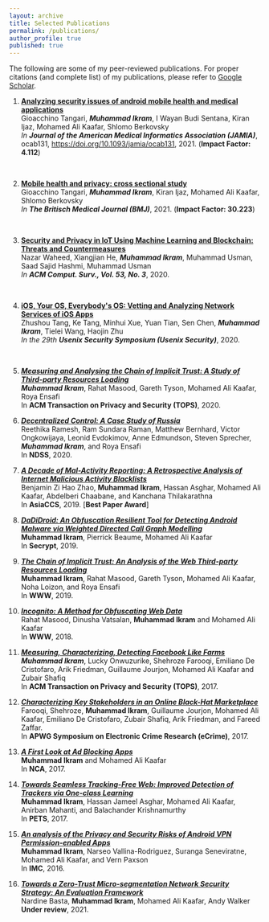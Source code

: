 ```yaml
---
layout: archive
title: Selected Publications
permalink: /publications/
author_profile: true
published: true
---
```


The following are some of my peer-reviewed publications. For proper citations (and complete list) of my publications, please refer to [Google Scholar](https://scholar.google.com.au/citations?user=vkSaUFwAAAAJ&hl=en).

1.  <b>[Analyzing security issues of android mobile health and medical applications](/files/jamia_paper_accepted_version.pdf)</b> <br> 
Gioacchino Tangari, <i>**Muhammad Ikram**</i>, I Wayan Budi Sentana, Kiran Ijaz, Mohamed Ali Kaafar, Shlomo Berkovsky<br>
<i>In **Journal of the American Medical Informatics Association (JAMIA)**</i>, ocab131, https://doi.org/10.1093/jamia/ocab131, 2021. (**Impact Factor: 4.112**)
<br>

2.  <b>[Mobile health and privacy: cross sectional study](https://www.bmj.com/content/373/bmj.n1248.full)</b> <br> 
Gioacchino Tangari, <i>**Muhammad Ikram**</i>, Kiran Ijaz, Mohamed Ali Kaafar, Shlomo Berkovsky<br>
<i>In **The Britisch Medical Journal (BMJ)**</i>, 2021. (**Impact Factor: 30.223**)
<br>

3.  <b>[Security and Privacy in IoT Using Machine Learning and Blockchain: Threats and Countermeasures](/files/acm_survey_paper.pdf)</b> <br> 
Nazar Waheed, Xiangjian He, <i>**Muhammad Ikram**</i>, Muhammad Usman, Saad Sajid Hashmi, Muhammad Usman<br>
<i>In **ACM Comput. Surv., Vol. 53, No. 3**</i>, 2020.
<br>

4.  <b>[iOS, Your OS, Everybody's OS: Vetting and Analyzing Network Services of iOS Apps](/files/iOS_Apps_Aulnerabilities_Analysis_Ikram.pdf)</b> <br> 
Zhushou Tang, Ke Tang, Minhui Xue, Yuan Tian, Sen Chen, <i>**Muhammad Ikram**</i>, Tielei Wang, Haojin Zhu<br>
<i>In the 29th **Usenix Security Symposium (Usenix Security)**</i>, 2020.
<br>

5.  <b>*[Measuring and Analysing the Chain of Implicit Trust: A Study of Third-party Resources Loading](/files/ik_wot_tops_2020.pdf)*</b> <br> <i>**Muhammad Ikram**</i>, Rahat Masood, Gareth Tyson, Mohamed Ali Kaafar, Roya Ensafi <br>In **ACM Transaction on Privacy and Security (TOPS)**, 2020.<br>

6.  <b>*[Decentralized Control: A Case Study of Russia](/files/ndss20-decentralized-control.pdf)*</b><br>
Reethika Ramesh, Ram Sundara Raman, Matthew Bernhard, Victor Ongkowijaya, Leonid Evdokimov, Anne Edmundson, Steven Sprecher, <i>**Muhammad Ikram**</i>, and Roya Ensafi <br> In **NDSS**, 2020. <br>

7.  <b>*[A Decade of Mal-Activity Reporting: A Retrospective Analysis of Internet Malicious Activity Blacklists](/files/asiaccs_malwareanalysis.pdf)*</b><br>
Benjamin Zi Hao Zhao, **Muhammad Ikram**, Hassan Asghar, Mohamed Ali Kaafar, Abdelberi Chaabane, and Kanchana Thilakarathna<br> In **AsiaCCS**, 2019.  [**Best Paper Award**]<br>

8.  <b>*[DaDiDroid: An Obfuscation Resilient Tool for Detecting Android Malware via Weighted Directed Call Graph Modelling](https://arxiv.org/pdf/1905.09136.pdf)*</b><br>
**Muhammad Ikram**, Pierrick Beaume, Mohamed Ali Kaafar<br> In **Secrypt**, 2019. <br>

9.  <b>*[The Chain of Implicit Trust: An Analysis of the Web Third-party Resources Loading](/files/ikram_www2019_cr.pdf)*</b><br>**Muhammad Ikram**, Rahat Masood, Gareth Tyson, Mohamed Ali Kaafar, Noha Loizon, and Roya Ensafi<br> In **WWW**, 2019.

10.  <b>*[Incognito: A Method for Obfuscating Web Data](/files/Incognito-Ikram-WWW18.pdf)*</b><br>Rahat Masood, Dinusha Vatsalan, **Muhammad Ikram** and Mohamed Ali Kaafar<br> In **WWW**, 2018.<br>

11.  <b>*[Measuring, Characterizing, Detecting Facebook Like Farms](/files/fb_fraud_detection.pdf)*</b><br> <i>**Muhammad Ikram**</i>, Lucky Onwuzurike, Shehroze Farooqi, Emiliano De Cristofaro, Arik Friedman, Guillaume Jourjon, Mohamed Ali Kaafar and Zubair Shafiq <br>In **ACM Transaction on Privacy and Security (TOPS)**, 2017.<br>

12.  <b>*[Characterizing Key Stakeholders in an Online Black-Hat Marketplace](https://arxiv.org/pdf/1505.01637)*</b><br>Farooqi, Shehroze, **Muhammad Ikram**, Guillaume Jourjon, Mohamed Ali Kaafar, Emiliano De Cristofaro, Zubair Shafiq, Arik Friedman, and Fareed Zaffar.<br>In **APWG Symposium on Electronic Crime Research (eCrime)**, 2017.<br>

13.  <b>*[A First Look at Ad Blocking Apps](/files/ikram_mpptools_nca.pdf)*</b><br>**Muhammad Ikram** and Mohamed Ali Kaafar<br>In **NCA**, 2017.<br> 

14.  <b>*[Towards Seamless Tracking-Free Web: Improved Detection of Trackers via One-class Learning](/files/pets_tracking.pdf)*</b><br>**Muhammad Ikram**, Hassan Jameel Asghar, Mohamed Ali Kaafar, Anirban Mahanti, and Balachander Krishnamurthy<br> In **PETS**, 2017.<br>

15. <b>*[An analysis of the Privacy and Security Risks of Android VPN Permission-enabled Apps](/files/imc_vpn.pdf)*</b><br>**Muhammad Ikram**, Narseo Vallina-Rodriguez, Suranga Seneviratne, Mohamed Ali Kaafar, and Vern Paxson <br>In **IMC**, 2016. <br>

16. <b>*[Towards a Zero-Trust Micro-segmentation Network Security Strategy: An Evaluation Framework](/files/imc_vpn.pdf)*</b><br>Nardine Basta, **Muhammad Ikram**, Mohamed Ali Kaafar, Andy Walker <br>**Under review**, 2021. <br>
